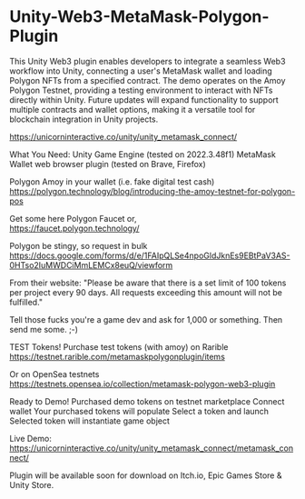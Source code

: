 # Unity-Web3-MetaMask-Polygon-Plugin
This Unity Web3 plugin enables developers to integrate a seamless Web3 workflow into Unity, connecting a user's MetaMask wallet and loading Polygon NFTs from a specified contract. 
The demo operates on the Amoy Polygon Testnet, providing a testing environment to interact with NFTs directly within Unity. Future updates will expand functionality to support multiple contracts and wallet options, making it a versatile tool for blockchain integration in Unity projects.

https://unicorninteractive.co/unity/unity_metamask_connect/

What You Need:
Unity Game Engine (tested on 2022.3.48f1)
MetaMask Wallet web browser plugin (tested on Brave, Firefox)

Polygon Amoy in your wallet (i.e. fake digital test cash)<br/>
https://polygon.technology/blog/introducing-the-amoy-testnet-for-polygon-pos

Get some here Polygon Faucet or,<br/>
https://faucet.polygon.technology/

Polygon be stingy, so request in bulk<br/>
https://docs.google.com/forms/d/e/1FAIpQLSe4npoGldJknEs9EBtPaV3AS-0HTso2IuMWDCiMmLEMCx8euQ/viewform

From their website: "Please be aware that there is a set limit of 100 tokens per project every 90 days. All requests exceeding this amount will not be fulfilled."

Tell those fucks you're a game dev and ask for 1,000 or something. Then send me some. ;-)

TEST Tokens!
Purchase test tokens (with amoy) on Rarible<br/>
https://testnet.rarible.com/metamaskpolygonplugin/items

Or on OpenSea testnets<br/>
https://testnets.opensea.io/collection/metamask-polygon-web3-plugin

Ready to Demo!
Purchased demo tokens on testnet marketplace
Connect wallet
Your purchased tokens will populate
Select a token and launch
Selected token will instantiate game object

Live Demo:
https://unicorninteractive.co/unity/unity_metamask_connect/metamask_connect/

Plugin will be available soon for download on Itch.io, Epic Games Store & Unity Store.













